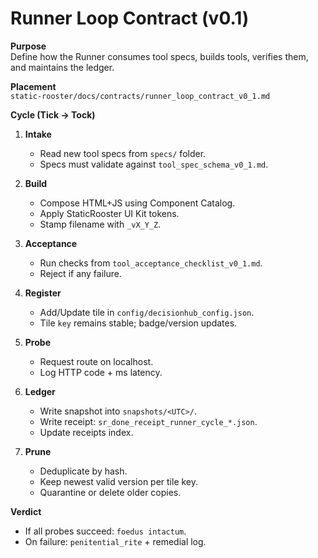 # Runner Loop Contract (v0.1)

**Purpose**  
Define how the Runner consumes tool specs, builds tools, verifies them, and maintains the ledger.

**Placement**  
`static-rooster/docs/contracts/runner_loop_contract_v0_1.md`

**Cycle (Tick → Tock)**

1. **Intake**
   - Read new tool specs from `specs/` folder.
   - Specs must validate against `tool_spec_schema_v0_1.md`.

2. **Build**
   - Compose HTML+JS using Component Catalog.
   - Apply StaticRooster UI Kit tokens.
   - Stamp filename with `_vX_Y_Z`.

3. **Acceptance**
   - Run checks from `tool_acceptance_checklist_v0_1.md`.
   - Reject if any failure.

4. **Register**
   - Add/Update tile in `config/decisionhub_config.json`.
   - Tile `key` remains stable; badge/version updates.

5. **Probe**
   - Request route on localhost.
   - Log HTTP code + ms latency.

6. **Ledger**
   - Write snapshot into `snapshots/<UTC>/`.
   - Write receipt: `sr_done_receipt_runner_cycle_*.json`.
   - Update receipts index.

7. **Prune**
   - Deduplicate by hash.
   - Keep newest valid version per tile key.
   - Quarantine or delete older copies.

**Verdict**
- If all probes succeed: `foedus intactum`.
- On failure: `penitential_rite` + remedial log.
